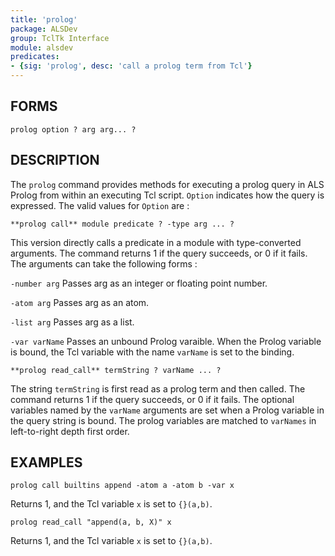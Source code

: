 ```yaml
---
title: 'prolog'
package: ALSDev
group: TclTk Interface
module: alsdev
predicates:
- {sig: 'prolog', desc: 'call a prolog term from Tcl'}
---
```


## FORMS
```
prolog option ? arg arg... ?
```
## DESCRIPTION

The `prolog` command provides methods for executing a prolog query in ALS Prolog from within an executing Tcl script. `Option` indicates how the query is expressed. The valid values for `Option` are :
```
**prolog call** module predicate ? -type arg ... ?
```
This version directly calls a predicate in a module with type-converted arguments. The command returns 1 if the query succeeds, or 0 if it fails. The arguments can take the following forms :

`-number arg` Passes arg as an integer or floating point number.

`-atom arg` Passes arg as an atom.

`-list arg` Passes arg as a list.

`-var varName` Passes an unbound Prolog varaible. When the Prolog variable is bound, the Tcl variable with the name `varName` is set to the binding.
```
**prolog read_call** termString ? varName ... ?
```
The string `termString` is first read as a prolog term and then called. The command returns 1 if the query succeeds, or 0 if it fails. The optional variables named by the `varName` arguments are set when a Prolog variable in the query string is bound. The prolog variables are matched to `varNames` in left-to-right depth first order.

## EXAMPLES
```
prolog call builtins append -atom a -atom b -var x
```
Returns 1, and the Tcl variable `x` is set to `{}(a,b)`.
```
prolog read_call "append(a, b, X)" x
```
Returns 1, and the Tcl variable `x` is set to `{}(a,b)`.

